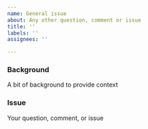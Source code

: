 ```yaml
---
name: General issue
about: Any other question, comment or issue
title: ''
labels: ''
assignees: ''

---
```


### Background

A bit of background to provide context


### Issue

Your question, comment, or issue
